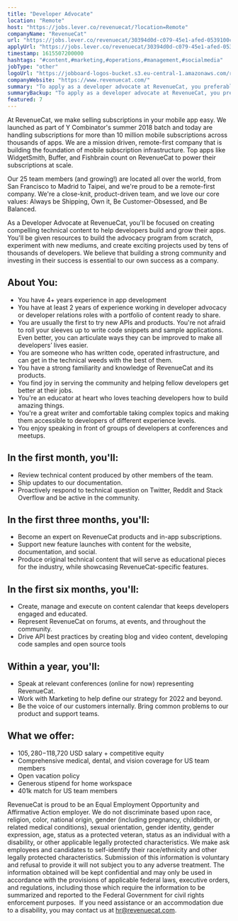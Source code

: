 ```yaml
---
title: "Developer Advocate"
location: "Remote"
host: "https://jobs.lever.co/revenuecat/?location=Remote"
companyName: "RevenueCat"
url: "https://jobs.lever.co/revenuecat/30394d0d-c079-45e1-afed-0539100c6a9c"
applyUrl: "https://jobs.lever.co/revenuecat/30394d0d-c079-45e1-afed-0539100c6a9c/apply"
timestamp: 1615507200000
hashtags: "#content,#marketing,#operations,#management,#socialmedia"
jobType: "other"
logoUrl: "https://jobboard-logos-bucket.s3.eu-central-1.amazonaws.com/revenuecat"
companyWebsite: "https://www.revenuecat.com/"
summary: "To apply as a developer advocate at RevenueCat, you preferably need to have 4+ years experience in app development."
summaryBackup: "To apply as a developer advocate at RevenueCat, you preferably need to have some knowledge of: #content, #management, #marketing."
featured: 7
---
```


At RevenueCat, we make selling subscriptions in your mobile app easy. We launched as part of Y Combinator's summer 2018 batch and today are handling subscriptions for more than 10 million mobile subscriptions across thousands of apps. We are a mission driven, remote-first company that is building the foundation of mobile subscription infrastructure. Top apps like WidgetSmith, Buffer, and Fishbrain count on RevenueCat to power their subscriptions at scale.

Our 25 team members (and growing!) are located all over the world, from San Francisco to Madrid to Taipei, and we're proud to be a remote-first company. We're a close-knit, product-driven team, and we love our core values: Always be Shipping, Own it, Be Customer-Obsessed, and Be Balanced.

As a Developer Advocate at RevenueCat, you'll be focused on creating compelling technical content to help developers build and grow their apps. You'll be given resources to build the advocacy program from scratch, experiment with new mediums, and create exciting projects used by tens of thousands of developers. We believe that building a strong community and investing in their success is essential to our own success as a company.

## About You:

*   You have 4+ years experience in app development
*   You have at least 2 years of experience working in developer advocacy or developer relations roles with a portfolio of content ready to share.
*   You are usually the first to try new APIs and products. You're not afraid to roll your sleeves up to write code snippets and sample applications. Even better, you can articulate ways they can be improved to make all developers’ lives easier.
*   You are someone who has written code, operated infrastructure, and can get in the technical weeds with the best of them.
*   You have a strong familiarity and knowledge of RevenueCat and its products.
*   You find joy in serving the community and helping fellow developers get better at their jobs.
*   You're an educator at heart who loves teaching developers how to build amazing things.
*   You're a great writer and comfortable taking complex topics and making them accessible to developers of different experience levels.
*   You enjoy speaking in front of groups of developers at conferences and meetups.

## In the first month, you'll:

*   Review technical content produced by other members of the team.
*   Ship updates to our documentation.
*   Proactively respond to technical question on Twitter, Reddit and Stack Overflow and be active in the community.

## In the first three months, you'll:

*   Become an expert on RevenueCat products and in-app subscriptions.
*   Support new feature launches with content for the website, documentation, and social.
*   Produce original technical content that will serve as educational pieces for the industry, while showcasing RevenueCat-specific features.

## In the first six months, you'll:

*   Create, manage and execute on content calendar that keeps developers engaged and educated.
*   Represent RevenueCat on forums, at events, and throughout the community.
*   Drive API best practices by creating blog and video content, developing code samples and open source tools

## Within a year, you'll:

*   Speak at relevant conferences (online for now) representing RevenueCat.
*   Work with Marketing to help define our strategy for 2022 and beyond.
*   Be the voice of our customers internally. Bring common problems to our product and support teams.

## What we offer:

*   $105,280-$118,720 USD salary + competitive equity
*   Comprehensive medical, dental, and vision coverage for US team members
*   Open vacation policy
*   Generous stipend for home workspace
*   401k match for US team members

RevenueCat is proud to be an Equal Employment Opportunity and Affirmative Action employer. We do not discriminate based upon race, religion, color, national origin, gender (including pregnancy, childbirth, or related medical conditions), sexual orientation, gender identity, gender expression, age, status as a protected veteran, status as an individual with a disability, or other applicable legally protected characteristics. We make ask employees and candidates to self-identify their race/ethnicity and other legally protected characteristics. Submission of this information is voluntary and refusal to provide it will not subject you to any adverse treatment. The information obtained will be kept confidential and may only be used in accordance with the provisions of applicable federal laws, executive orders, and regulations, including those which require the information to be summarized and reported to the Federal Government for civil rights enforcement purposes.  If you need assistance or an accommodation due to a disability, you may contact us at hr@revenuecat.com.
